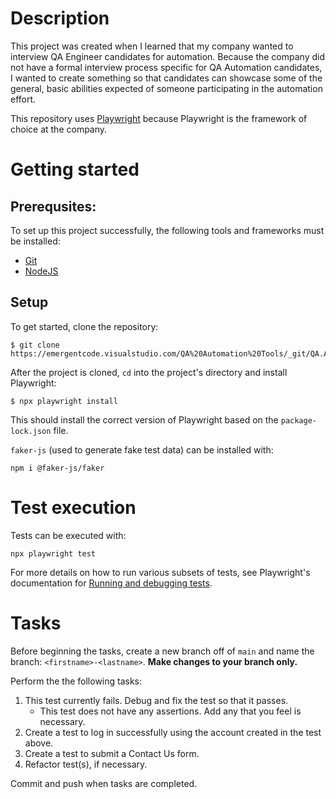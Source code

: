 # Description
This project was created when I learned that my company wanted to interview QA Engineer candidates for automation. Because the company did not have a formal interview process specific for QA Automation candidates, I wanted to create something so that candidates can showcase some of the general, basic abilities expected of someone participating in the automation effort. 

This repository uses [Playwright](https://playwright.dev/) because Playwright is the framework of choice at the company.

# Getting started
## Prerequsites:
To set up this project successfully, the following tools and frameworks must be installed:
* [Git](https://git-scm.com/downloads)
* [NodeJS](https://docs.npmjs.com/downloading-and-installing-node-js-and-npm)

## Setup
To get started, clone the repository:
```
$ git clone https://emergentcode.visualstudio.com/QA%20Automation%20Tools/_git/QA.Automation.Playwright.InterviewTasks
```

After the project is cloned, `cd` into the project's directory and install Playwright:
```
$ npx playwright install
```

This should install the correct version of Playwright based on the `package-lock.json` file.


`faker-js` (used to generate fake test data) can be installed with:
```
npm i @faker-js/faker
```

# Test execution
Tests can be executed with:
```
npx playwright test
```
For more details on how to run various subsets of tests, see Playwright's documentation for [Running and debugging tests](https://playwright.dev/docs/running-tests).

# Tasks
Before beginning the tasks, create a new branch off of `main` and name the branch: `<firstname>-<lastname>`. **Make changes to your branch only.**

Perform the the following tasks:
1. This test currently fails. Debug and fix the test so that it passes.
   * This test does not have any assertions. Add any that you feel is necessary.
2. Create a test to log in successfully using the account created in the test above.
3. Create a test to submit a Contact Us form.
4. Refactor test(s), if necessary.

Commit and push when tasks are completed.
